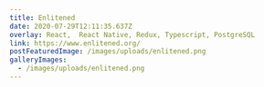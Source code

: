 ```yaml
---
title: Enlitened
date: 2020-07-29T12:11:35.637Z
overlay: React,  React Native, Redux, Typescript, PostgreSQL
link: https://www.enlitened.org/
postFeaturedImage: /images/uploads/enlitened.png
galleryImages:
  - /images/uploads/enlitened.png
---
```

